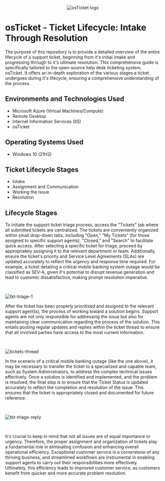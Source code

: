<p align="center">
<img src="https://i.imgur.com/Clzj7Xs.png" alt="osTicket logo"/>
</p>

<h1>osTicket - Ticket Lifecycle: Intake Through Resolution</h1>
The purpose of this repository is to provide a detailed overview of the entire lifecycle of a support ticket, beginning from it's initial intake and progressing through to it's ultimate resolution. This comprehensive guide is specifically tailored to the open-source help desk ticketing system, osTicket. It offers an in-depth exploration of the various stages a ticket undergoes during it's lifecycle, ensuring a comprehensive understanding of the process.<br />

<h2>Environments and Technologies Used</h2>

- Microsoft Azure (Virtual Machines/Compute)
- Remote Desktop
- Internet Information Services (IIS)
- osTicket

<h2>Operating Systems Used </h2>

- Windows 10</b> (21H2)

<h2>Ticket Lifecycle Stages</h2>

- Intake
- Assignment and Communication
- Working the Issue
- Resolution

<h2>Lifecycle Stages</h2>

<p>
To initiate the support ticket triage process, access the "Tickets" tab where all submitted tickets are centralized. The tickets are conveniently organized within small drop-down tabs, including "Open," "My Tickets" (for those assigned to specific support agents), "Closed," and "Search" to facilitate quick access. After selecting a specific ticket for triage, proceed by appropriately assigning it to the relevant department or team. Additionally, ensure the ticket's priority and Service Level Agreements (SLAs) are updated accurately to reflect the urgency and response time required. For example, a ticket detailing a critical mobile banking system outage would be classified as SEV-A, given it's potential to disrupt revenue generation and lead to customer dissatisfaction, making prompt resolution imperative.
</p>
<br />

![tkt-triage-1](https://github.com/NicholasLudwig/ticket-lifecycle/assets/104456331/2d3d1d66-0da9-4899-b28f-ef34c65387a2)

<p>
After the ticket has been properly prioritized and assigned to the relevant support agent(s), the process of working toward a solution begins. Support agents are not only responsible for addressing the issue but also for maintaining clear communication regarding the process of the solution. This entails posting regular updates and replies within the ticket thread to ensure that all involved parties have access to the most current information.
</p>
<br />

![tickets-thread](https://github.com/NicholasLudwig/ticket-lifecycle/assets/104456331/65753649-11e0-4463-b571-60591b1ba833)

<p>
In the scenario of a critical mobile banking outage (like the one above), it may be necessary to transfer the ticket to a specialized and capable team, such as System Administrators, to address the complex technical issues effectively. Once a solution is identified and implemented, and the problem is resolved, the final step is to ensure that the Ticket Status is updated accurately to reflect the completion and resolution of the issue. This ensures that the ticket is appropriately closed and documented for future reference.
</p>
<br />

![tkt-triage-reply](https://github.com/NicholasLudwig/ticket-lifecycle/assets/104456331/7ece262f-b1c7-4e08-8f25-914c6c8617bc)

<br />
<p>
It's crucial to keep in mind that not all issues are of equal importance or urgency. Therefore, the proper assignment and organization of tickets play a fundamental role in eliminating confusion and enhancing overall operational efficiency. Exceptional customer service is a cornerstone of any thriving business, and streamlined workflows are instrumental in enabling support agents to carry out their responsibilities more effectively. Ultimately, this efficiency leads to improved customer service, as customers benefit from quicker and more accurate problem resolution.
</p>
<br />
